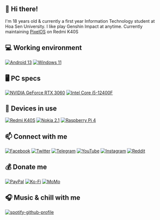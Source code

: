 ## 👋 Hi there!

<p>
I'm 18 years old & currently a first year Information Technology student at Hoa Sen University. I like play Genshin Impact at anytime. Currently maintaining <a href="https://github.com/PixelOS-AOSP">PixelOS</a> on Redmi K40S
</p>

## 💻 Working environment
[![Android 13](https://img.shields.io/badge/Android_13-3DDC84?style=for-the-badge&logo=android&logoColor=white)](https://www.android.com/android-13/)
[![Windows 11](https://img.shields.io/badge/Windows_11-0078D6?style=for-the-badge&logo=windows11&logoColor=white)](https://www.microsoft.com/en-us/windows/windows-11)

## 🖥 PC specs
[![NVIDIA GeForce RTX 3060](https://img.shields.io/badge/NVIDIA-GeFore_RTX_3060-76B900?style=for-the-badge&logo=nvidia&logoColor=white)](https://www.nvidia.com/en-us/geforce/graphics-cards/30-series/rtx-3060-3060ti/)
[![Intel Core i5-12400F](https://img.shields.io/badge/Intel-Core_i5_12400F-0071C5?style=for-the-badge&logo=intel&logoColor=white)](https://www.intel.vn/content/www/vn/vi/products/sku/134587/intel-core-i512400f-processor-18m-cache-up-to-4-40-ghz/specifications.html)

## 📱 Devices in use
[![Redmi K40S](https://img.shields.io/badge/Redmi_K40S-fd4900?style=for-the-badge&logo=xiaomi&logoColor=ffffff)](https://www.mi.com/redmik40s)
[![Nokia 2.1](https://img.shields.io/badge/Nokia_2.1-0000CC?style=for-the-badge&logo=nokia&logoColor=white)](#)
[![Raspberry Pi 4](https://img.shields.io/badge/Raspberry_Pi_4-D32936?style=for-the-badge&logo=raspberry-pi&logoColor=white)](https://www.raspberrypi.com/products/raspberry-pi-4-model-b/)

## 📫 Connect with me
[![Facebook](https://img.shields.io/badge/Facebook-1877F2?style=for-the-badge&logo=facebook&logoColor=white)](https://www.facebook.com/nhatlam.masarou/)
[![Twitter](https://img.shields.io/badge/Twitter-1DA1F2?style=for-the-badge&logo=twitter&logoColor=white)](https://twitter.com/masarou92)
[![Telegram](https://img.shields.io/badge/Telegram-0088cc?style=for-the-badge&logo=telegram&logoColor=ffffff)](https://t.me/masarou92)
[![YouTube](https://img.shields.io/badge/YouTube-FF0000?style=for-the-badge&logo=youtube&logoColor=white)](https://www.youtube.com/@masarou92)
[![Instagram](https://img.shields.io/badge/Instagram-E4405F?style=for-the-badge&logo=instagram&logoColor=white)](https://www.instagram.com/masarou.official/)
[![Reddit](https://img.shields.io/badge/Reddit-FF4500?style=for-the-badge&logo=reddit&logoColor=white)](https://www.reddit.com/user/masarou92)

## 💰 Donate me
[![PayPal](https://img.shields.io/badge/PayPal-00457C?style=for-the-badge&logo=paypal&logoColor=white)](https://paypal.me/dreamfan92)
[![Ko-Fi](https://img.shields.io/badge/Ko--fi-F16061?style=for-the-badge&logo=ko-fi&logoColor=white)](https://ko-fi.com/masarou92)
[![MoMo](https://img.shields.io/badge/MoMo-30363D?style=for-the-badge&logo=GitHub-Sponsors&logoColor=#white)](https://me.momo.vn/j8Iyubs6sVT2C3iRIXUW)

## 🎧 Music & chill with me
[![spotify-github-profile](https://spotify-github-profile.vercel.app/api/view?uid=21q5p6q5xg54r5r23vo3v2tsa&cover_image=true&theme=novatorem&bar_color=53b14f&bar_color_cover=true)](https://spotify-github-profile.vercel.app/api/view?uid=21q5p6q5xg54r5r23vo3v2tsa&redirect=true)
